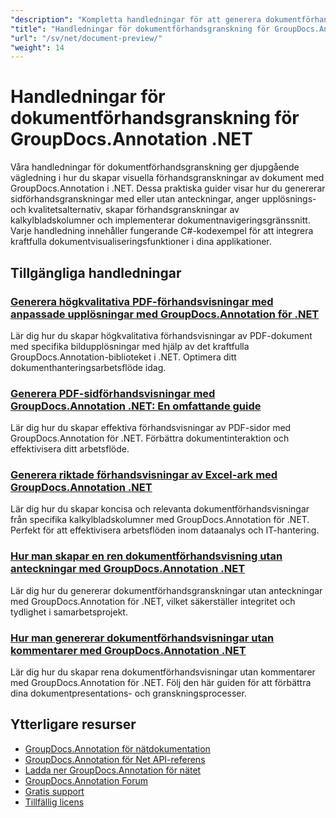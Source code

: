 ```yaml
---
"description": "Kompletta handledningar för att generera dokumentförhandsvisningar, miniatyrbilder och visuella representationer med GroupDocs.Annotation för .NET."
"title": "Handledningar för dokumentförhandsgranskning för GroupDocs.Annotation .NET"
"url": "/sv/net/document-preview/"
"weight": 14
---
```


# Handledningar för dokumentförhandsgranskning för GroupDocs.Annotation .NET

Våra handledningar för dokumentförhandsgranskning ger djupgående vägledning i hur du skapar visuella förhandsgranskningar av dokument med GroupDocs.Annotation i .NET. Dessa praktiska guider visar hur du genererar sidförhandsgranskningar med eller utan anteckningar, anger upplösnings- och kvalitetsalternativ, skapar förhandsgranskningar av kalkylbladskolumner och implementerar dokumentnavigeringsgränssnitt. Varje handledning innehåller fungerande C#-kodexempel för att integrera kraftfulla dokumentvisualiseringsfunktioner i dina applikationer.

## Tillgängliga handledningar

### [Generera högkvalitativa PDF-förhandsvisningar med anpassade upplösningar med GroupDocs.Annotation för .NET](./generate-pdf-previews-custom-resolutions-groupdocs/)
Lär dig hur du skapar högkvalitativa förhandsvisningar av PDF-dokument med specifika bildupplösningar med hjälp av det kraftfulla GroupDocs.Annotation-biblioteket i .NET. Optimera ditt dokumenthanteringsarbetsflöde idag.

### [Generera PDF-sidförhandsvisningar med GroupDocs.Annotation .NET: En omfattande guide](./generate-pdf-page-previews-groupdocs-annotation-net/)
Lär dig hur du skapar effektiva förhandsvisningar av PDF-sidor med GroupDocs.Annotation för .NET. Förbättra dokumentinteraktion och effektivisera ditt arbetsflöde.

### [Generera riktade förhandsvisningar av Excel-ark med GroupDocs.Annotation .NET](./groupdocs-annotation-net-create-previews-worksheet-columns/)
Lär dig hur du skapar koncisa och relevanta dokumentförhandsvisningar från specifika kalkylbladskolumner med GroupDocs.Annotation för .NET. Perfekt för att effektivisera arbetsflöden inom dataanalys och IT-hantering.

### [Hur man skapar en ren dokumentförhandsvisning utan anteckningar med GroupDocs.Annotation .NET](./create-document-preview-without-annotations-groupdocs-dotnet/)
Lär dig hur du genererar dokumentförhandsgranskningar utan anteckningar med GroupDocs.Annotation för .NET, vilket säkerställer integritet och tydlighet i samarbetsprojekt.

### [Hur man genererar dokumentförhandsvisningar utan kommentarer med GroupDocs.Annotation .NET](./groupdocs-annotation-net-document-preview-no-comments/)
Lär dig hur du skapar rena dokumentförhandsvisningar utan kommentarer med GroupDocs.Annotation för .NET. Följ den här guiden för att förbättra dina dokumentpresentations- och granskningsprocesser.

## Ytterligare resurser

- [GroupDocs.Annotation för nätdokumentation](https://docs.groupdocs.com/annotation/net/)
- [GroupDocs.Annotation för Net API-referens](https://reference.groupdocs.com/annotation/net/)
- [Ladda ner GroupDocs.Annotation för nätet](https://releases.groupdocs.com/annotation/net/)
- [GroupDocs.Annotation Forum](https://forum.groupdocs.com/c/annotation)
- [Gratis support](https://forum.groupdocs.com/)
- [Tillfällig licens](https://purchase.groupdocs.com/temporary-license/)